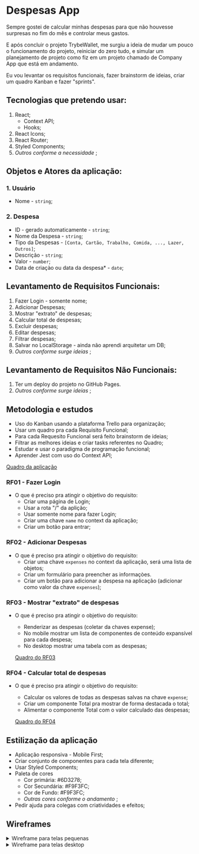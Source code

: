 # Despesas App

Sempre gostei de calcular minhas despesas para que não houvesse surpresas no fim do mês e controlar meus gastos.

E após concluir o projeto TrybeWallet, me surgiu a ideia de mudar um pouco o funcionamento do projeto, reiniciar do zero tudo, e simular um planejamento de projeto como fiz em um projeto chamado de Company App que está em andamento.

Eu vou levantar os requisitos funcionais, fazer brainstorm de ideias, criar um quadro Kanban e fazer "sprints".

## Tecnologias que pretendo usar:

1. React;
    -  Context API;
    -  Hooks;
1. React Icons;
1. React Router;
1. Styled Components;
1. _Outros conforme a necessidade_ ;

## Objetos e Atores da aplicação:

### 1. Usuário

- Nome - `string`;

### 2. Despesa

- ID - gerado automaticamente - `string`;
- Nome da Despesa - `string`;
- Tipo da Despesas - `[Conta, Cartão, Trabalho, Comida, ..., Lazer, Outros]`;
- Descrição - `string`;
- Valor - `number`;
- Data de criaçào ou data da despesa* - `date`;


## Levantamento de Requisitos Funcionais:

1. Fazer Login - somente nome;
1. Adicionar Despesas;
1. Mostrar "extrato" de despesas;
1. Calcular total de despesas;
1. Excluir despesas;
1. Editar despesas;
1. Filtrar despesas;
1. Salvar no LocalStorage - ainda não aprendi arquitetar um DB;
1. _Outros conforme surge ideias_ ;

## Levantamento de Requisitos Não Funcionais:

1. Ter um deploy do projeto no GitHub Pages.
1. _Outros conforme surge ideias_ ;

## Metodologia e estudos

- Uso do Kanban usando a plataforma Trello para organização;
- Usar um quadro pra cada Requisito Funcional;
- Para cada Requesito Funcional será feito brainstorm de ideias;
- Filtrar as melhores ideias e criar tasks referentes no Quadro;
- Estudar e usar o paradigma de programação funcional;
- Aprender Jest com uso do Context API;

[Quadro da aplicação](https://app.asana.com/0/1204058942458492/board)

### RF01 - Fazer Login

- O que é preciso pra atingir o objetivo do requisito:
    - Criar uma página de Login;
    - Usar a rota "/" da aplição;
    - Usar somente nome para fazer Login;
    - Criar uma chave `name` no context da aplicação;
    - Criar um botão para entrar;

### RF02 - Adicionar Despesas

- O que é preciso pra atingir o objetivo do requisito:
    - Criar uma chave `expenses` no context da aplicação, será uma lista de objetos;
    - Criar um formulário para preencher as informaçòes.
    - Criar um botão para adicionar a despesa na aplicação (adicionar como valor da chave `expenses`);
    
    
### RF03 - Mostrar "extrato" de despesas

- O que é preciso pra atingir o objetivo do requisito:
    - Renderizar as despesas (coletar da chaves expense);
    - No mobile mostrar um lista de componentes de conteúdo expansível para cada despesa;
    - No desktop mostrar uma tabela com as despesas;
    
    [Quadro do RF03](https://trello.com/b/As4g7nbf)
    
### RF04 - Calcular total de despesas

- O que é preciso pra atingir o objetivo do requisito:
    - Calcular os valores de todas as despesas salvas na chave `expense`;
    - Criar um componente Total pra mostrar de forma destacada o total;
    - Alimentar o componente Total com o valor calculado das despesas;
    
    [Quadro do RF04](https://trello.com/b/As4g7nbf)

## Estilização da aplicação

- Aplicação responsiva - Mobile First;
- Criar conjunto de componentes para cada tela diferente;
- Usar Styled Components;
- Paleta de cores
    - Cor primária: #6D3278;
    - Cor Secundária: #F9F3FC;
    - Cor de Fundo: #F9F3FC;
    - _Outras cores conforme o andamento_ ;
- Pedir ajuda para colegas com criatividades e efeitos;

## Wireframes

<details>
<summary>Wireframe para telas pequenas</summary>
    
![wireframe tela pequena](./wireframes/SmallWireframe.png)
    
</details>

<details>
<summary>Wireframe para telas desktop</summary>
    
![wireframe tela desktop](./wireframes/DesktopWireframe.png)
    
</details>
